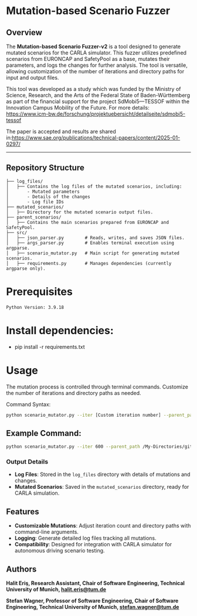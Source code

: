 # Mutation-based Scenario Fuzzer

## Overview
The **Mutation-based Scenario Fuzzer-v2** is a tool designed to generate mutated scenarios for the CARLA simulator. This fuzzer utilizes predefined scenarios from EURONCAP and SafetyPool as a base, mutates their parameters, and logs the changes for further analysis. The tool is versatile, allowing customization of the number of iterations and directory paths for input and output files.

This tool was developed as a study which was funded by the Ministry of Science, Research, and the Arts of the Federal State of Baden-Württemberg as part of the financial support for the project SdMobi5—TESSOF within the Innovation Campus Mobility of the Future. For more details: https://www.icm-bw.de/forschung/projektuebersicht/detailseite/sdmobi5-tessof

The paper is accepted and results are shared in:https://www.sae.org/publications/technical-papers/content/2025-01-0297/

---

## Repository Structure

```plaintext
├── log_files/
│   ├── Contains the log files of the mutated scenarios, including:
│       - Mutated parameters
│       - Details of the changes
│       - Log file IDs
├── mutated_scenarios/
│   ├── Directory for the mutated scenario output files.
├── parent_scenarios/
│   ├── Contains the main scenarios prepared from EURONCAP and SafetyPool.
├── src/
│   ├── json_parser.py        # Reads, writes, and saves JSON files.
│   ├── args_parser.py        # Enables terminal execution using argparse.
│   ├── scenario_mutator.py   # Main script for generating mutated scenarios.
│   ├── requirements.py       # Manages dependencies (currently argparse only).
```

# Prerequisites

    Python Version: 3.9.18

# Install dependencies:

- pip install -r requirements.txt

# Usage

The mutation process is controlled through terminal commands. Customize the number of iterations and directory paths as needed.

Command Syntax:

```bash
python scenario_mutator.py --iter [Custom iteration number] --parent_path [directory_of_parent_json] --mutated_path [directory_of_output_json] --log_file_directory [directory_of_log_files]
```

## Example Command:

```bash
python scenario_mutator.py --iter 600 --parent_path /My-Directories/git/Mutation-based-Scenario-Generator-v2/parent_scenarios/logical_scenario_testcase_1.json --mutated_path /My-Directories/git/Mutation-based-Scenario-Generator-v2/mutated_scenarios --log_file_directory /My-Directories/git/Mutation-based-Scenario-Generator-v2/log_files
```

### Output Details
- **Log Files**: Stored in the `log_files` directory with details of mutations and changes.
- **Mutated Scenarios**: Saved in the `mutated_scenarios` directory, ready for CARLA simulation.

## Features

- **Customizable Mutations**: Adjust iteration count and directory paths with command-line arguments.
- **Logging**: Generate detailed log files tracking all mutations.
- **Compatibility**: Designed for integration with CARLA simulator for autonomous driving scenario testing.

## Authors
**Halit Eriş, Research Assistant, Chair of Software Engineering, Technical University of Munich, halit.eris@tum.de**

**Stefan Wagner, Professor of Software Engineering, Chair of Software Engineering, Technical University of Munich, stefan.wagner@tum.de**
